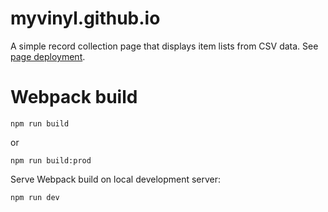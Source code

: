 # myvinyl.github.io

A simple record collection page that displays item lists from CSV data. See [page deployment](https://myvinyl.github.io/).

# Webpack build

`npm run build`

or

`npm run build:prod`

Serve Webpack build on local development server:

`npm run dev`